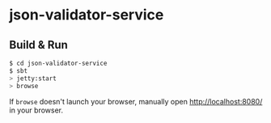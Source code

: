 # json-validator-service #

## Build & Run ##

```sh
$ cd json-validator-service
$ sbt
> jetty:start
> browse
```

If `browse` doesn't launch your browser, manually open [http://localhost:8080/](http://localhost:8080/) in your browser.
